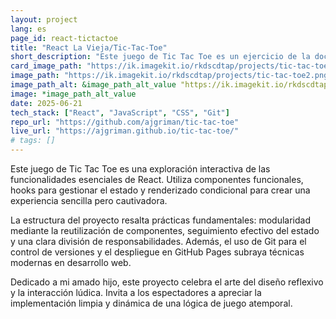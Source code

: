```yaml
---
layout: project
lang: es
page_id: react-tictactoe
title: "React La Vieja/Tic-Tac-Toe"
short_description: "Este juego de Tic Tac Toe es un ejercicio de la documentación de React."
card_image_path: "https://ik.imagekit.io/rkdscdtap/projects/tic-tac-toe1.png?updatedAt=1750529000384"
image_path: "https://ik.imagekit.io/rkdscdtap/projects/tic-tac-toe2.png?updatedAt=1750529031371"
image_path_alt: &image_path_alt_value "https://ik.imagekit.io/rkdscdtap/projects/tic-tac-toe3.png?updatedAt=1750525088361"
image: *image_path_alt_value
date: 2025-06-21
tech_stack: ["React", "JavaScript", "CSS", "Git"]
repo_url: "https://github.com/ajgriman/tic-tac-toe"
live_url: "https://ajgriman.github.io/tic-tac-toe/"
# tags: []
---
```


Este juego de Tic Tac Toe es una exploración interactiva de las funcionalidades esenciales de React. Utiliza componentes funcionales, hooks para gestionar el estado y renderizado condicional para crear una experiencia sencilla pero cautivadora.

La estructura del proyecto resalta prácticas fundamentales: modularidad mediante la reutilización de componentes, seguimiento efectivo del estado y una clara división de responsabilidades. Además, el uso de Git para el control de versiones y el despliegue en GitHub Pages subraya técnicas modernas en desarrollo web.

Dedicado a mi amado hijo, este proyecto celebra el arte del diseño reflexivo y la interacción lúdica. Invita a los espectadores a apreciar la implementación limpia y dinámica de una lógica de juego atemporal.
